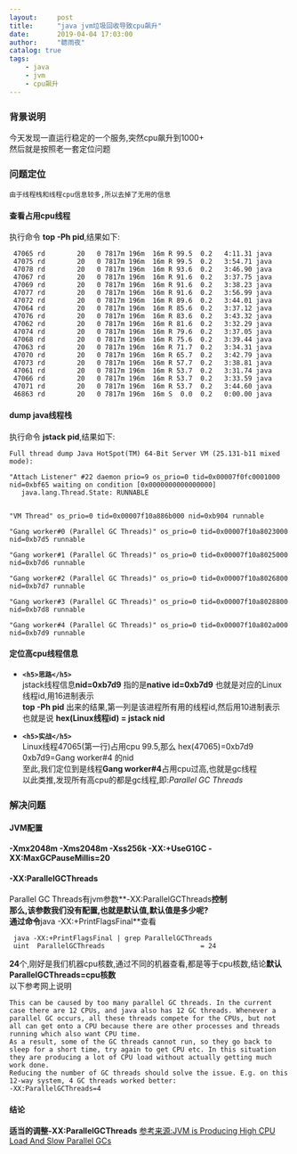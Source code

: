 ```yaml
---
layout:     post
title:      "java jvm垃圾回收导致cpu飙升"
date:       2019-04-04 17:03:00
author:     "聼雨夜"
catalog: true
tags:
    - java
    - jvm
    - cpu飙升
---
```

### 背景说明
今天发现一直运行稳定的一个服务,突然cpu飙升到1000+<br/>
然后就是按照老一套定位问题<br/>

### 问题定位
`由于线程栈和线程cpu信息较多,所以去掉了无用的信息`

#### 查看占用cpu线程
执行命令 **top -Ph pid**,结果如下:
```
 47065 rd        20   0 7817m 196m  16m R 99.5  0.2   4:11.31 java                                                                                                                               
 47075 rd        20   0 7817m 196m  16m R 99.5  0.2   3:54.71 java                                                                                                                               
 47078 rd        20   0 7817m 196m  16m R 93.6  0.2   3:46.90 java                                                                                                                               
 47067 rd        20   0 7817m 196m  16m R 91.6  0.2   3:37.75 java                                                                                                                               
 47069 rd        20   0 7817m 196m  16m R 91.6  0.2   3:38.23 java                                                                                                                               
 47077 rd        20   0 7817m 196m  16m R 91.6  0.2   3:56.99 java                                                                                                                               
 47072 rd        20   0 7817m 196m  16m R 89.6  0.2   3:44.01 java                                                                                                                               
 47064 rd        20   0 7817m 196m  16m R 85.6  0.2   3:37.12 java                                                                                                                               
 47076 rd        20   0 7817m 196m  16m R 83.6  0.2   3:43.32 java                                                                                                                               
 47062 rd        20   0 7817m 196m  16m R 81.6  0.2   3:32.29 java                                                                                                                               
 47074 rd        20   0 7817m 196m  16m R 79.6  0.2   3:37.05 java                                                                                                                               
 47068 rd        20   0 7817m 196m  16m R 75.6  0.2   3:39.44 java                                                                                                                               
 47063 rd        20   0 7817m 196m  16m R 71.7  0.2   3:34.31 java                                                                                                                               
 47070 rd        20   0 7817m 196m  16m R 65.7  0.2   3:42.79 java                                                                                                                               
 47073 rd        20   0 7817m 196m  16m R 57.7  0.2   3:38.81 java                                                                                                                               
 47061 rd        20   0 7817m 196m  16m R 53.7  0.2   3:31.74 java                                                                                                                               
 47066 rd        20   0 7817m 196m  16m R 53.7  0.2   3:33.59 java                                                                                                                               
 47071 rd        20   0 7817m 196m  16m R 53.7  0.2   3:44.60 java                                                                                                                               
 46863 rd        20   0 7817m 196m  16m S  0.0  0.2   0:00.00 java                                                                                                                                           
```

#### dump java线程栈
执行命令 **jstack pid**,结果如下:
```
Full thread dump Java HotSpot(TM) 64-Bit Server VM (25.131-b11 mixed mode):

"Attach Listener" #22 daemon prio=9 os_prio=0 tid=0x00007f0fc0001000 nid=0xbf65 waiting on condition [0x0000000000000000]
   java.lang.Thread.State: RUNNABLE


"VM Thread" os_prio=0 tid=0x00007f10a886b000 nid=0xb904 runnable 

"Gang worker#0 (Parallel GC Threads)" os_prio=0 tid=0x00007f10a8023000 nid=0xb7d5 runnable 

"Gang worker#1 (Parallel GC Threads)" os_prio=0 tid=0x00007f10a8025000 nid=0xb7d6 runnable 

"Gang worker#2 (Parallel GC Threads)" os_prio=0 tid=0x00007f10a8026800 nid=0xb7d7 runnable 

"Gang worker#3 (Parallel GC Threads)" os_prio=0 tid=0x00007f10a8028800 nid=0xb7d8 runnable 

"Gang worker#4 (Parallel GC Threads)" os_prio=0 tid=0x00007f10a802a000 nid=0xb7d9 runnable 
```

#### 定位高cpu线程信息

- **`<h5>思路</h5>`**<br/>
jstack线程信息**nid=0xb7d9** 指的是**native id=0xb7d9** 也就是对应的Linux线程id,用16进制表示<br/>
**top -Ph pid** 出来的结果,第一列是该进程所有用的线程id,然后用10进制表示<br/>
也就是说 **hex(Linux线程id) = jstack nid**

- **`<h5>实战</h5>`**<br/>
Linux线程47065(第一行)占用cpu 99.5,那么 hex(47065)=0xb7d9<br/>
0xb7d9=Gang worker#4 的nid<br/>
至此,我们定位到是线程**Gang worker#4**占用cpu过高,也就是gc线程<br/>
以此类推,发现所有高cpu的都是gc线程,即:*Parallel GC Threads*

### 解决问题

#### JVM配置
**-Xmx2048m -Xms2048m -Xss256k -XX:+UseG1GC -XX:MaxGCPauseMillis=20**

#### -XX:ParallelGCThreads
Parallel GC Threads有jvm参数**-XX:ParallelGCThreads**控制<br/>
那么,该参数我们没有配置,也就是默认值,默认值是多少呢?<br/>
通过命令**java -XX:+PrintFlagsFinal**查看

```
 java -XX:+PrintFlagsFinal | grep ParallelGCThreads
 uint  ParallelGCThreads                        = 24
```

**24**个,刚好是我们机器cpu核数,通过不同的机器查看,都是等于cpu核数,结论**默认 ParallelGCThreads=cpu核数**<br/>
以下参考网上说明

```
This can be caused by too many parallel GC threads. In the current case there are 12 CPUs, and java also has 12 GC threads. Whenever a parallel GC occurs, all these threads compete for the CPUs, but not all can get onto a CPU because there are other processes and threads running which also want CPU time.
As a result, some of the GC threads cannot run, so they go back to sleep for a short time, try again to get CPU etc. In this situation they are producing a lot of CPU load without actually getting much work done.
Reducing the number of GC threads should solve the issue. E.g. on this 12-way system, 4 GC threads worked better:
-XX:ParallelGCThreads=4
```

#### 结论
**适当的调整-XX:ParallelGCThreads**
[参考来源:JVM is Producing High CPU Load And Slow Parallel GCs](https://support.hpe.com/hpsc/doc/public/display?docId=emr_na-c01937191)